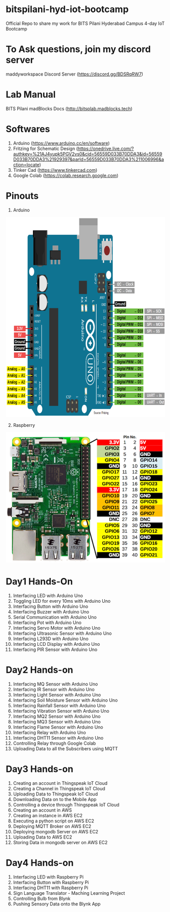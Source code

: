 # bitspilani-hyd-iot-bootcamp
Official Repo to share my work for BITS Pilani Hyderabad Campus 4-day IoT Bootcamp

# To Ask questions, join my discord server
maddyworkspace Discord Server (https://discord.gg/BDSRqRW7)

# Lab Manual
BITS Pilani madBlocks Docs (http://bitsplab.madblocks.tech)

# Softwares
1. Arduino (https://www.arduino.cc/en/software)
2. Fritzing for Schematic Design (https://onedrive.live.com/?authkey=%21AJ4yupk5PGV2vs0&cid=56559D033B70DDA3&id=56559D033B70DDA3%21929397&parId=56559D033B70DDA3%211006996&action=locate)
3. Tinker Cad (https://www.tinkercad.com)
4. Google Colab (https://colab.research.google.com)

# Pinouts

1. Arduino

<img src="Arduino-Uno-Pinout-1.png"  width="895" height="631"/>

2. Raspberry

<img src="Raspberry-GPIO.jpg" />

# Day1 Hands-On
01. Interfacing LED with Arduino Uno
02. Toggling LED for every 10ms with Arduino Uno
03. Interfacing Button with Arduino Uno
04. Interfacing Buzzer with Arduino Uno
05. Serial Communication with Arduino Uno
06. Interfacing Pot with Arduino Uno
07. Interfacing Servo Motor with Arduino Uno
08. Interfacing Ultrasonic Sensor with Arduino Uno
09. Interfacing L293D with Arduino Uno
10. Interfacing LCD Display with Arduino Uno
11. Interfacing PIR Sensor with Arduino Uno


# Day2 Hands-on
01. Interfacing MQ Sensor with Arduino Uno
02. Interfacing IR Sensor with Arduino Uno
03. Interfacing Light Sensor with Arduino Uno
04. Interfacing Soil Moisture Sensor with Arduino Uno
05. Interfacing Rainfall Sensor with Arduino Uno
06. Interfacing Vibration Sensor with Arduino Uno
07. Interfacing MQ2 Sensor with Arduino Uno
08. Interfacing MQ3 Sensor with Arduino Uno
09. Interfacing Flame Sensor with Arduino Uno
10. Interfacing Relay with Arduino Uno
11. Interfacing DHT11 Sensor with Arduino Uno
12. Controlling Relay through Google Colab
13. Uploading Data to all the Subscribers using MQTT      

# Day3 Hands-on
01. Creating an account in Thingspeak IoT Cloud
02. Creating a Channel in Thingspeak IoT Cloud
03. Uploading Data to Thingspeak IoT Cloud
04. Downloading Data on to the Mobile App  
05. Controlling a device through Thingspeak IoT Cloud
06. Creating an account in AWS 
07. Creating an instance in AWS EC2 
08. Executing a python script on AWS EC2
09. Deploying MQTT Broker on AWS EC2
10. Deploying mongodb Server on AWS EC2
11. Uploading Data to AWS EC2
12. Storing Data in mongodb server on AWS EC2  

# Day4 Hands-on
01. Interfacing LED with Raspberry Pi
02. Interfacing Button with Raspberry Pi
03. Interfacing DHT11 with Raspberry Pi
04. Sign Language Translator - Maching Learning Project
05. Controlling Bulb from Blynk   
06. Pushing Sensory Data onto the Blynk App 
